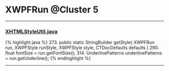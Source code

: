# XWPFRun @Cluster 5

***

### [XHTMLStyleUtil.java](https://searchcode.com/codesearch/view/12208720/)
{% highlight java %}
273. public static StringBuilder getStyle( XWPFRun run, XWPFStyle runStyle, XWPFStyle style, CTDocDefaults defaults )
290.     float fontSize = run.getFontSize();
314.     UnderlinePatterns underlinePatterns = run.getUnderline();
{% endhighlight %}

***


